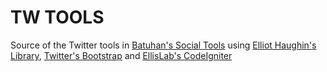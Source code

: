 TW TOOLS
=============

Source of the Twitter tools in [Batuhan's Social Tools](http://batuhanicoz.com/socialtools.html) using [Elliot Haughin's Library](http://www.haughin.com/code/twitter/), [Twitter's Bootstrap](http://twitter.github.com/bootstrap) and [EllisLab's CodeIgniter](http://www.codeigniter.com)